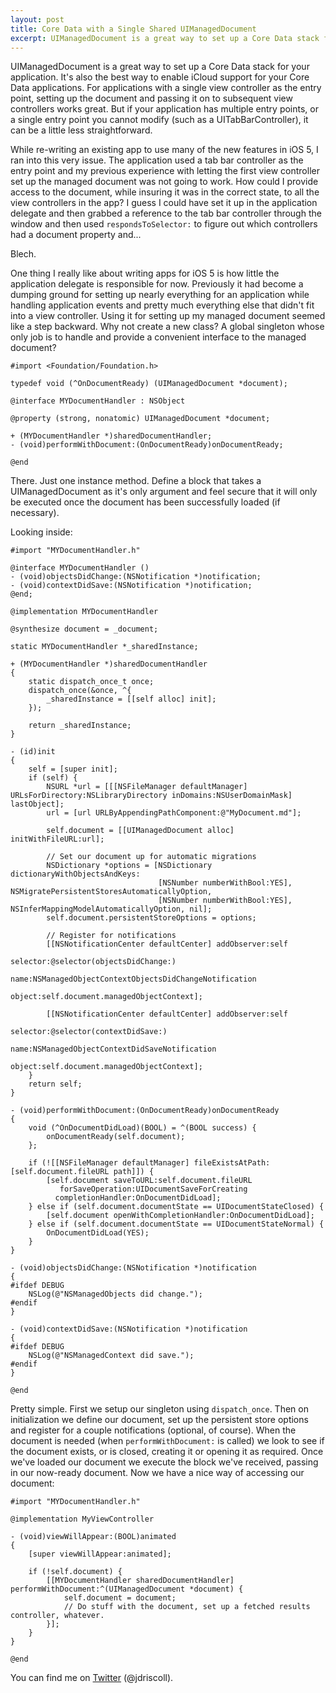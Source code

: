 ```yaml
---
layout: post
title: Core Data with a Single Shared UIManagedDocument
excerpt: UIManagedDocument is a great way to set up a Core Data stack for your application. With application delegates taking a smaller role in newer applications, sharing the document's managed object context can be tricky.
---
```


UIManagedDocument is a great way to set up a Core Data stack for your application. It's also the best way to enable iCloud support for your Core Data applications. For applications with a single view controller as the entry point, setting up the document and passing it on to subsequent view controllers works great. But if your application has multiple entry points, or a single entry point you cannot modify (such as a UITabBarController), it can be a little less straightforward.

While re-writing an existing app to use many of the new features in iOS 5, I ran into this very issue. The application used a tab bar controller as the entry point and my previous experience with letting the first view controller set up the managed document was not going to work. How could I provide access to the document, while insuring it was in the correct state, to all the view controllers in the app? I guess I could have set it up in the application delegate and then grabbed a reference to the tab bar controller through the window and then used `respondsToSelector:` to figure out which controllers had a document property and...

Blech.

One thing I really like about writing apps for iOS 5 is how little the application delegate is responsible for now. Previously it had become a dumping ground for setting up nearly everything for an application while handling application events and pretty much everything else that didn't fit into a view controller. Using it for setting up my managed document seemed like a step backward. Why not create a new class? A global singleton whose only job is to handle and provide a convenient interface to the managed document?

	#import <Foundation/Foundation.h>
	
	typedef void (^OnDocumentReady) (UIManagedDocument *document);
	
	@interface MYDocumentHandler : NSObject
	
	@property (strong, nonatomic) UIManagedDocument *document;

	+ (MYDocumentHandler *)sharedDocumentHandler;
	- (void)performWithDocument:(OnDocumentReady)onDocumentReady;
	
	@end
	
There. Just one instance method. Define a block that takes a UIManagedDocument as it's only argument and feel secure that it will only be executed once the document has been successfully loaded (if necessary).

Looking inside:

	#import "MYDocumentHandler.h"
	
	@interface MYDocumentHandler ()
	- (void)objectsDidChange:(NSNotification *)notification;
	- (void)contextDidSave:(NSNotification *)notification;
	@end;
	
	@implementation MYDocumentHandler
	
	@synthesize document = _document;
	
	static MYDocumentHandler *_sharedInstance;
	
	+ (MYDocumentHandler *)sharedDocumentHandler
	{
	    static dispatch_once_t once;
	    dispatch_once(&once, ^{
	        _sharedInstance = [[self alloc] init];
	    });
	    
	    return _sharedInstance;
	}
	
	- (id)init
	{
	    self = [super init];
	    if (self) {
	        NSURL *url = [[[NSFileManager defaultManager] URLsForDirectory:NSLibraryDirectory inDomains:NSUserDomainMask] lastObject];
	        url = [url URLByAppendingPathComponent:@"MyDocument.md"];
	        
	        self.document = [[UIManagedDocument alloc] initWithFileURL:url];
	        
	        // Set our document up for automatic migrations
	        NSDictionary *options = [NSDictionary dictionaryWithObjectsAndKeys:
	                                 [NSNumber numberWithBool:YES], NSMigratePersistentStoresAutomaticallyOption,
	                                 [NSNumber numberWithBool:YES], NSInferMappingModelAutomaticallyOption, nil];
	        self.document.persistentStoreOptions = options;
	        
	        // Register for notifications
	        [[NSNotificationCenter defaultCenter] addObserver:self
	                                                 selector:@selector(objectsDidChange:)
	                                                     name:NSManagedObjectContextObjectsDidChangeNotification
	                                                   object:self.document.managedObjectContext];
	        
	        [[NSNotificationCenter defaultCenter] addObserver:self
	                                                 selector:@selector(contextDidSave:)
	                                                     name:NSManagedObjectContextDidSaveNotification
	                                                   object:self.document.managedObjectContext];
	    }
	    return self;
	}
	
	- (void)performWithDocument:(OnDocumentReady)onDocumentReady
	{    
	    void (^OnDocumentDidLoad)(BOOL) = ^(BOOL success) {
	        onDocumentReady(self.document);
	    };
	    
	    if (![[NSFileManager defaultManager] fileExistsAtPath:[self.document.fileURL path]]) {
	        [self.document saveToURL:self.document.fileURL
	           forSaveOperation:UIDocumentSaveForCreating
	          completionHandler:OnDocumentDidLoad];
	    } else if (self.document.documentState == UIDocumentStateClosed) {
	        [self.document openWithCompletionHandler:OnDocumentDidLoad];
	    } else if (self.document.documentState == UIDocumentStateNormal) {
	        OnDocumentDidLoad(YES);
	    }
	}
	
	- (void)objectsDidChange:(NSNotification *)notification
	{
	#ifdef DEBUG
	    NSLog(@"NSManagedObjects did change.");
	#endif
	}
	
	- (void)contextDidSave:(NSNotification *)notification
	{
	#ifdef DEBUG
	    NSLog(@"NSManagedContext did save.");
	#endif
	}
	
	@end

Pretty simple. First we setup our singleton using `dispatch_once`. Then on initialization we define our document, set up the persistent store options and register for a couple notifications (optional, of course). When the document is needed (when `performWithDocument:` is called) we look to see if the document exists, or is closed, creating it or opening it as required. Once we've loaded our document we execute the block we've received, passing in our now-ready document. Now we have a nice way of accessing our document:

	#import "MYDocumentHandler.h"
	
	@implementation MyViewController
	
	- (void)viewWillAppear:(BOOL)animated
	{
	    [super viewWillAppear:animated];
	    
	    if (!self.document) {
	        [[MYDocumentHandler sharedDocumentHandler] performWithDocument:^(UIManagedDocument *document) {
	            self.document = document;
	            // Do stuff with the document, set up a fetched results controller, whatever.
	        }];
	    }
	}
	
	@end
	
You can find me on [Twitter](http://twitter.com/jdriscoll) (@jdriscoll).








